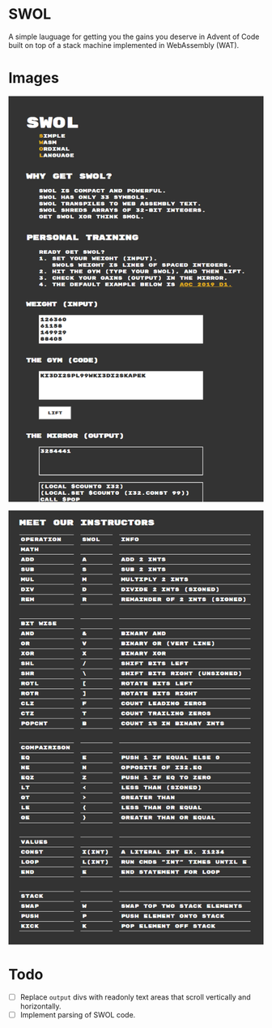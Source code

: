 # SWOL

A simple lauguage for getting you the gains you deserve in Advent of Code built on top of a stack machine implemented in WebAssembly (WAT).

# Images

![](./img/s1.png)

![](./img/s2.png)

# Todo

- [ ] Replace `output` divs with readonly text areas that scroll vertically and horizontally.
- [ ] Implement parsing of SWOL code.
